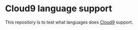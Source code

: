 # Cloud9 language support

This repository is to test what languages does [Cloud9](https://c9.io) support.